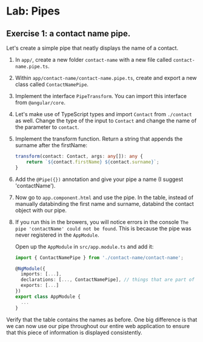 # Lab: Pipes

## Exercise 1: a contact name pipe.

Let's create a simple pipe that neatly displays the name of a contact.

1. In `app/`, create a new folder `contact-name` with a new file called `contact-name.pipe.ts`.
1. Within `app/contact-name/contact-name.pipe.ts`, create and export a new class called `ContactNamePipe`.
1. Implement the interface `PipeTransform`. You can import this interface from `@angular/core`.
1. Let's make use of TypeScript types and import `Contact` from `./contact` as well. Change the type of the input to `Contact` and change the name of the parameter to `contact`.
1. Implement the transform function. Return a string that appends the surname after the firstName:
    ```ts
    transform(contact: Contact, args: any[]): any {
        return `${contact.firstName} ${contact.surname}`;
    }
    ```

1. Add the `@Pipe({})` annotation and give your pipe a name (I suggest 'contactName').

1. Now go to `app.component.html` and use the pipe. In the table, instead of manually databinding the first name and surname, databind the contact object with our pipe.
1. If you run this in the browers, you will notice errors in the console `The pipe 'contactName' could not be found`. This is because the pipe was never registered in the `AppModule`.

    Open up the `AppModule` in `src/app.module.ts` and add it:

    ```ts
    import { ContactNamePipe } from './contact-name/contact-name';

    @NgModule({
      imports: [...],
      declarations: [..., ContactNamePipe], // things that are part of this module
      exports: [...]
    })
    export class AppModule {
      ...
    }
    ```

Verify that the table contains the names as before. One big difference is that we can now use our pipe throughout our entire web application to ensure that this piece of information is displayed consistently.